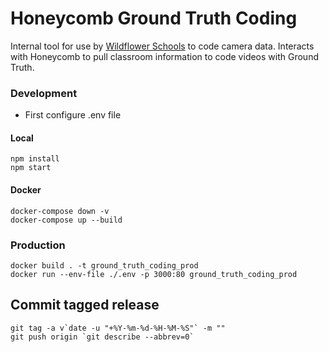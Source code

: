 # Honeycomb Ground Truth Coding

Internal tool for use by [Wildflower Schools](http://wildflowerschools.org) to code camera data. Interacts with Honeycomb to pull classroom information to code videos with Ground Truth.

### Development

* First configure .env file

#### Local
```
npm install
npm start
```

#### Docker
```
docker-compose down -v
docker-compose up --build
```

### Production

```
docker build . -t ground_truth_coding_prod
docker run --env-file ./.env -p 3000:80 ground_truth_coding_prod
```

## Commit tagged release

```
git tag -a v`date -u "+%Y-%m-%d-%H-%M-%S"` -m ""
git push origin `git describe --abbrev=0`
```